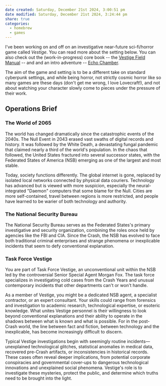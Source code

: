 ```yaml
---
date created: Saturday, December 21st 2024, 3:00:51 pm
date modified: Saturday, December 21st 2024, 3:24:44 pm
share: true
categories:
  - homebrew
  - games
---
```


I've been working on and off on an investigative near-future sci-fi/horror game called *Vestige*. You can read more about the setting below. You can also check out the (work-in-progress) core book -- the [Vestige Field Manual](https://www.dropbox.com/scl/fi/t0wm2zg82vonimbrlgehf/vestige-field-manual.pdf?rlkey=4y6e7a51884lr4bomn3n3dias&st=iaiornc3&dl=0) -- and and an intro adventure -- [Echo Chamber](https://www.dropbox.com/scl/fi/f2l8tn1j8scp8m2cdfceo/echo-chamber.pdf?rlkey=108kfl0a2f5rtbaurii6vvjwc&st=uj85yw4j&dl=0).

The aim of the game and setting is to be a different take on standard cyberpunk settings, and while being horror, not strictly cosmic horror like so many games are these days (don't get me wrong, I love Lovecraft!), and not about watching your character slowly come to pieces under the pressure of their work. 

## Operations Brief

### The World of 2065

The world has changed dramatically since the catastrophic events of the 2040s. The Null Event in 2043 erased vast swaths of digital records and history. It was followed by the White Death, a devastating fungal pandemic that claimed nearly a third of the world's population. In the chaos that followed, the United States fractured into several successor states, with the Federated States of America (NSB) emerging as one of the largest and most stable.

Today, society functions differently. The global internet is gone, replaced by isolated local networks connected by physical data couriers. Technology has advanced but is viewed with more suspicion, especially the neural-integrated "Daemon" computers that some blame for the Null. Cities are more self-contained, travel between regions is more restricted, and people have learned to be warier of both technology and authority.

### The National Security Bureau

The National Security Bureau serves as the Federated States's primary investigative and security organization, combining the roles once held by agencies like the FBI and CIA. Since the Crash, the NSB has evolved to face both traditional criminal enterprises and strange phenomena or inexplicable incidents that seem to defy conventional explanation.

### Task Force Vestige

You are part of Task Force Vestige, an unconventional unit within the NSB led by the controversial Senior Special Agent Morgan Fox. The task force specializes in investigating cold cases from the Crash Years and unusual contemporary incidents that other departments can't or won't handle. 

As a member of Vestige, you might be a dedicated NSB agent, a specialist contractor, or an expert consultant. Your skills could range from forensics and investigation to academic research, technological expertise, or esoteric knowledge. What unites Vestige personnel is their willingness to look beyond conventional explanations and their ability to operate in the shadows between what is known and what is possible. For in the post-Crash world, the line between fact and fiction, between technology and the inexplicable, has become increasingly difficult to discern.

Typical Vestige investigations begin with seemingly routine incidents—unexplained technological glitches, statistical anomalies in medical data, recovered pre-Crash artifacts, or inconsistencies in historical records. These cases often reveal deeper implications, from potential corporate conspiracies and governmental cover-ups to dangerous technological innovations and unexplained social phenomena. Vestige's role is to investigate these mysteries, protect the public, and determine which truths need to be brought into the light. 